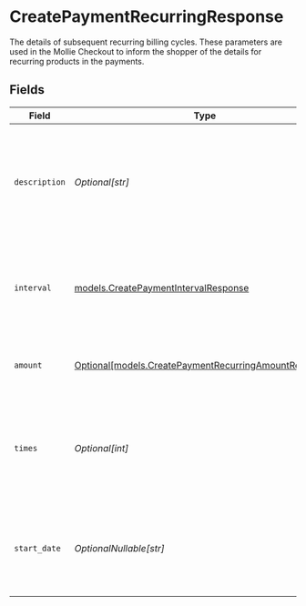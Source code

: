 # CreatePaymentRecurringResponse

The details of subsequent recurring billing cycles. These parameters are used in the Mollie Checkout
to inform the shopper of the details for recurring products in the payments.


## Fields

| Field                                                                                                      | Type                                                                                                       | Required                                                                                                   | Description                                                                                                | Example                                                                                                    |
| ---------------------------------------------------------------------------------------------------------- | ---------------------------------------------------------------------------------------------------------- | ---------------------------------------------------------------------------------------------------------- | ---------------------------------------------------------------------------------------------------------- | ---------------------------------------------------------------------------------------------------------- |
| `description`                                                                                              | *Optional[str]*                                                                                            | :heavy_minus_sign:                                                                                         | A description of the recurring item. If not present, the main description of the item will be used.        | Gym subscription                                                                                           |
| `interval`                                                                                                 | [models.CreatePaymentIntervalResponse](../models/createpaymentintervalresponse.md)                         | :heavy_check_mark:                                                                                         | Cadence unit of the recurring item. For example: `12 months`, `52 weeks` or `365 days`.                    | 12 months                                                                                                  |
| `amount`                                                                                                   | [Optional[models.CreatePaymentRecurringAmountResponse]](../models/createpaymentrecurringamountresponse.md) | :heavy_minus_sign:                                                                                         | Total amount and currency of the recurring item.                                                           |                                                                                                            |
| `times`                                                                                                    | *Optional[int]*                                                                                            | :heavy_minus_sign:                                                                                         | Total number of charges for the subscription to complete. Leave empty for ongoing subscription.            | 1                                                                                                          |
| `start_date`                                                                                               | *OptionalNullable[str]*                                                                                    | :heavy_minus_sign:                                                                                         | The start date of the subscription if it does not start right away (format `YYYY-MM-DD`)                   | 2024-12-12                                                                                                 |